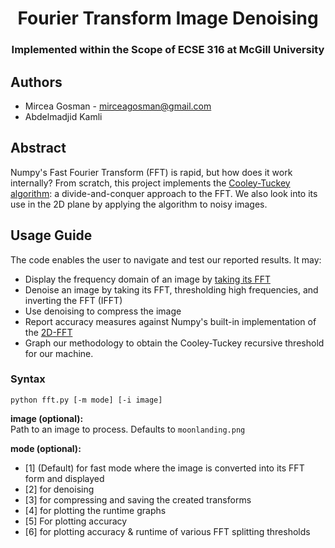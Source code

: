 <h1 align='center'>Fourier Transform Image Denoising</h1>
<h3 align='center'>Implemented within the Scope of ECSE 316 at McGill University</h3>

## Authors
* Mircea Gosman - mirceagosman@gmail.com <br>
* Abdelmadjid Kamli 

## Abstract
Numpy's Fast Fourier Transform (FFT) is rapid, but how does it work internally?
From scratch, this project implements the [Cooley-Tuckey algorithm](https://en.wikipedia.org/wiki/Cooley%E2%80%93Tukey_FFT_algorithm): a divide-and-conquer approach to the FFT. We also look into its use in the 2D plane by applying the algorithm to noisy images.

## Usage Guide
The code enables the user to navigate and test our reported results. It may:
* Display the frequency domain of an image by [taking its FFT](https://pythonnumericalmethods.berkeley.edu/notebooks/chapter24.03-Fast-Fourier-Transform.html#tricks-in-fft)
* Denoise an image by taking its FFT, thresholding high frequencies, and inverting the FFT (IFFT)
* Use denoising to compress the image
* Report accuracy measures against Numpy's built-in implementation of the [2D-FFT](https://numpy.org/doc/stable/reference/generated/numpy.fft.fft2.html)
* Graph our methodology to obtain the Cooley-Tuckey recursive threshold for our machine.


### Syntax
`python fft.py [-m mode] [-i image]`

**image (optional):** <br>
Path to an image to process. Defaults to `moonlanding.png`

**mode (optional):** <br>
- [1] (Default) for fast mode where the image is converted into its FFT form and displayed
- [2] for denoising 
- [3] for compressing and saving the created transforms
- [4] for plotting the runtime graphs 
- [5] For plotting accuracy
- [6] for plotting accuracy & runtime of various FFT splitting thresholds